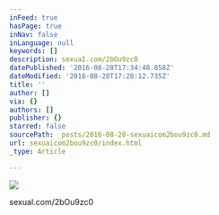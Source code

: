 ```yaml
---
inFeed: true
hasPage: true
inNav: false
inLanguage: null
keywords: []
description: sexuaI.com/2bOu9zc0
datePublished: '2016-08-28T17:34:48.858Z'
dateModified: '2016-08-28T17:28:12.735Z'
title: ''
author: []
via: {}
authors: []
publisher: {}
starred: false
sourcePath: _posts/2016-08-28-sexuaicom2bou9zc0.md
url: sexuaicom2bou9zc0/index.html
_type: Article

---
```

![](https://the-grid-user-content.s3-us-west-2.amazonaws.com/96111487-bce7-48ec-a7a0-12aa12ab71c3.jpg)

sexuaI.com/2bOu9zc0